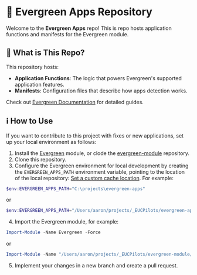 # 🌲 Evergreen Apps Repository

Welcome to the **Evergreen Apps** repo! This is repo hosts application functions and manifests for the Evergreen module.

## 🚀 What is This Repo?

This repository hosts:

- **Application Functions**: The logic that powers Evergreen's supported application features.
- **Manifests**: Configuration files that describe how apps detection works.

Check out [Evergreen Documentation](https://eucpilots.com/evergreen-docs) for detailed guides.

## ℹ How to Use

If you want to contribute to this project with fixes or new applications, set up your local environment as follows:

1. Install the [Evergreen](https://www.powershellgallery.com/packages/Evergreen/) module, or clode the [evergreen-module](https://github.com/EUCPilots/evergreen-module) repository.
2. Clone this repository.
3. Configure the Evergreen environment for local development by creating the `EVERGREEN_APPS_PATH` environment variable, pointing to the location of the local repository: [Set a custom cache location](https://eucpilots.com/evergreen-docs/updateapps#set-a-custom-cache-location). For example:

```powershell
$env:EVERGREEN_APPS_PATH="C:\projects\evergreen-apps"
```

or

```powershell
$env:EVERGREEN_APPS_PATH="/Users/aaron/projects/_EUCPilots/evergreen-apps"
```

4. Import the Evergreen module, for example:

```powershell
Import-Module -Name Evergreen -Force
```

or

```powershell
Import-Module -Name "/Users/aaron/projects/_EUCPilots/evergreen-module/Evergreen" -Force
```

5. Implement your changes in a new branch and create a pull request.
